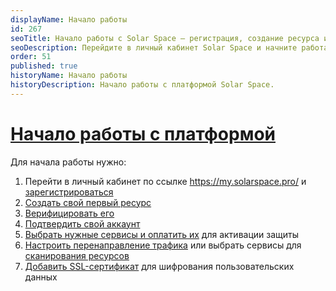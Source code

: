 ```yaml
---
displayName: Начало работы
id: 267
seoTitle: Начало работы с Solar Space — регистрация, создание ресурса и активация
seoDescription: Перейдите в личный кабинет Solar Space и начните работать с платформой. Зарегистрируйтесь, создайте первый ресурс, верифицируйте его и подтвердите свой аккаунт. Выберите нужные сервисы и оплатите защиту, настройте перенаправление трафика или сканирование ресурсов
order: 51
published: true
historyName: Начало работы
historyDescription: Начало работы с платформой Solar Space. 
---
```


# [Начало работы с платформой](platform-launch)

Для начала работы нужно:

1. Перейти в личный кабинет по ссылке https://my.solarspace.pro/ и [зарегистрироваться]([242])
2. [Создать свой первый ресурс]([205])
3. [Верифицировать его]([206])
4. [Подтвердить свой аккаунт]([243])
5. [Выбрать нужные сервисы и оплатить их]([208]) для активации защиты
6. [Настроить перенаправление трафика]([266]) или выбрать сервисы для [сканирования ресурсов]([219])
7. [Добавить SSL-сертификат]([269]) для шифрования пользовательских данных
